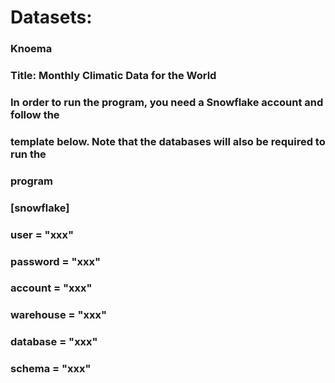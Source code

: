 # Datasets:

### Knoema
### Title: Monthly Climatic Data for the World

### In order to run the program, you need a Snowflake account and follow the
### template below. Note that the databases will also be required to run the
### program

### [snowflake] 

### user = "xxx" 

### password = "xxx" 

### account = "xxx"

### warehouse = "xxx" 

### database = "xxx" 

### schema = "xxx" 